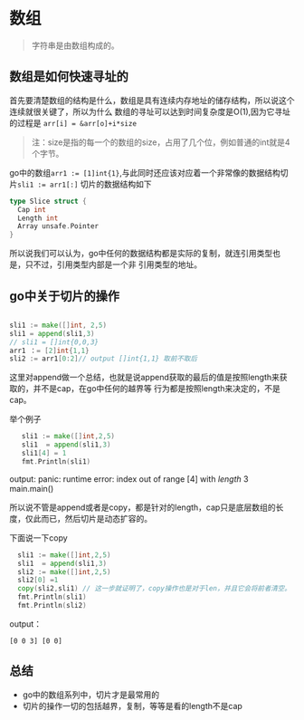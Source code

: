 # 数组
> 字符串是由数组构成的。
## 数组是如何快速寻址的

首先要清楚数组的结构是什么，数组是具有连续内存地址的储存结构，所以说这个连续就很关键了，所以为什么
数组的寻址可以达到时间复杂度是O(1),因为它寻址的过程是 `arr[i] = &arr[o]+i*size`
> 注：size是指的每一个的数组的size，占用了几个位，例如普通的int就是4个字节。

go中的数组`arr1 := [1]int{1}`,与此同时还应该对应着一个非常像的数据结构切片`sli1 := arr1[:]`
切片的数据结构如下

```go
type Slice struct {
  Cap int
  Length int
  Array unsafe.Pointer
}
```
所以说我们可以认为，go中任何的数据结构都是实际的复制，就连引用类型也是，只不过，引用类型内部是一个非
引用类型的地址。

## go中关于切片的操作

 ```go

 sli1 := make([]int, 2,5)
 sli1 = append(sli1,3)
 // sli1 = []int{0,0,3}
arr1 ：= [2]int{1,1}
sli2 := arr1[0:2]// output []int{1,1} 取前不取后

 ```
这里对append做一个总结，也就是说append获取的最后的值是按照length来获取的，并不是cap，在go中任何的越界等
行为都是按照length来决定的，不是cap。

 举个例子

 ```go
    sli1 := make([]int,2,5)
    sli1  = append(sli1,3)
    sli1[4] = 1
    fmt.Println(sli1)
 ```

 output:  panic: runtime error: index out of range [4] with *length* 3
main.main()

所以说不管是append或者是copy，都是针对的length，cap只是底层数组的长度，仅此而已，然后切片是动态扩容的。

下面说一下copy

```go
  sli1 := make([]int,2,5)
  sli1  = append(sli1,3)
  sli2 := make([]int,2,5)
  sli2[0] =1
  copy(sli2,sli1) // 这一步就证明了，copy操作也是对于len，并且它会将前者清空。
  fmt.Println(sli1)
  fmt.Println(sli2)
```
output：

`[0 0 3]
[0 0]
`

## 总结
- go中的数组系列中，切片才是最常用的
- 切片的操作一切的包括越界，复制，等等是看的length不是cap
